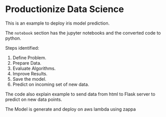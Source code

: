 # Productionize Data Science

This is an example to deploy iris model prediction.

The `notebook` section has the jupyter notebooks and the converted code to python.

Steps identified:

1. Define Problem.
2. Prepare Data.
3. Evaluate Algorithms.
4. Improve Results.
5. Save the model.
6. Predict on incoming set of new data.

The code also explain example to send data from html to Flask server to predict on new data points. 

The Model is generate and deploy on aws lambda using zappa 
